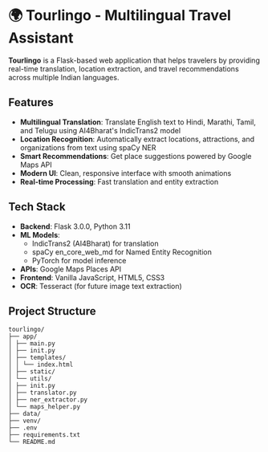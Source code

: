 # 🌍 Tourlingo - Multilingual Travel Assistant

**Tourlingo** is a Flask-based web application that helps travelers by providing real-time translation, location extraction, and travel recommendations across multiple Indian languages.

## Features

- **Multilingual Translation**: Translate English text to Hindi, Marathi, Tamil, and Telugu using AI4Bharat's IndicTrans2 model
- **Location Recognition**: Automatically extract locations, attractions, and organizations from text using spaCy NER
- **Smart Recommendations**: Get place suggestions powered by Google Maps API
- **Modern UI**: Clean, responsive interface with smooth animations
- **Real-time Processing**: Fast translation and entity extraction

## Tech Stack

- **Backend**: Flask 3.0.0, Python 3.11
- **ML Models**: 
  - IndicTrans2 (AI4Bharat) for translation
  - spaCy en_core_web_md for Named Entity Recognition
  - PyTorch for model inference
- **APIs**: Google Maps Places API
- **Frontend**: Vanilla JavaScript, HTML5, CSS3
- **OCR**: Tesseract (for future image text extraction)

## Project Structure
```
tourlingo/
├── app/
│ ├── main.py
│ ├── init.py
│ ├── templates/
│ │ └── index.html
│ ├── static/
│ └── utils/
│ ├── init.py
│ ├── translator.py
│ ├── ner_extractor.py
│ └── maps_helper.py
├── data/
├── venv/
├── .env
├── requirements.txt
└── README.md
```
